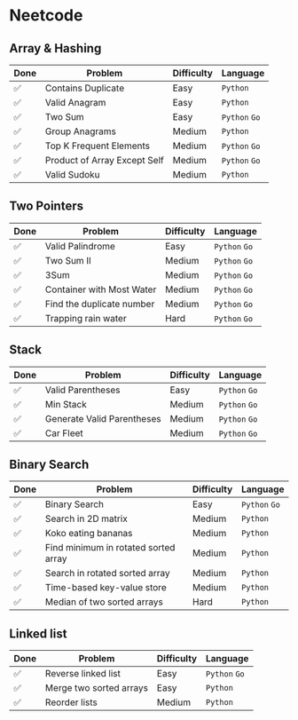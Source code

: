# Neetcode

## Array & Hashing

| Done | Problem | Difficulty | Language |
|---|---|---| --- |
| :white_check_mark: | Contains Duplicate | Easy | `Python` |
| :white_check_mark: | Valid Anagram | Easy | `Python` |
| :white_check_mark: | Two Sum | Easy | `Python` `Go` |
| :white_check_mark: | Group Anagrams | Medium | `Python` |
| :white_check_mark: | Top K Frequent Elements | Medium | `Python` `Go` |
| :white_check_mark: | Product of Array Except Self | Medium | `Python` `Go` |
| :white_check_mark: | Valid Sudoku | Medium | `Python` |

## Two Pointers

| Done | Problem | Difficulty | Language |
|---|---|---| --- |
| :white_check_mark: | Valid Palindrome | Easy | `Python` `Go` |
| :white_check_mark: | Two Sum II | Medium | `Python` `Go` |
| :white_check_mark: | 3Sum | Medium | `Python` `Go` |
| :white_check_mark: | Container with Most Water | Medium | `Python` `Go` |
| :white_check_mark: | Find the duplicate number | Medium | `Python` `Go` |
| :white_check_mark: | Trapping rain water | Hard | `Python` `Go` |

## Stack

| Done | Problem | Difficulty | Language |
|---|---|---| --- |
| :white_check_mark: | Valid Parentheses | Easy | `Python` `Go` |
| :white_check_mark: | Min Stack | Medium | `Python` `Go` |
| :white_check_mark: | Generate Valid Parentheses | Medium | `Python` `Go` |
| :white_check_mark: | Car Fleet | Medium | `Python` `Go` |

## Binary Search

| Done | Problem | Difficulty | Language |
|---|---|---| --- |
| :white_check_mark: | Binary Search | Easy | `Python` `Go` |
| :white_check_mark: | Search in 2D matrix | Medium | `Python` |
| :white_check_mark: | Koko eating bananas | Medium | `Python` |
| :white_check_mark: | Find minimum in rotated sorted array | Medium | `Python` |
| :white_check_mark: | Search in rotated sorted array | Medium | `Python` |
| :white_check_mark: | Time-based key-value store | Medium | `Python` |
| :white_check_mark: | Median of two sorted arrays | Hard | `Python` |

## Linked list
| Done | Problem | Difficulty | Language |
|---|---|---| --- |
| :white_check_mark: | Reverse linked list | Easy | `Python` `Go` |
| :white_check_mark: | Merge two sorted arrays | Easy | `Python`|
| :white_check_mark: | Reorder lists | Medium | `Python`|


